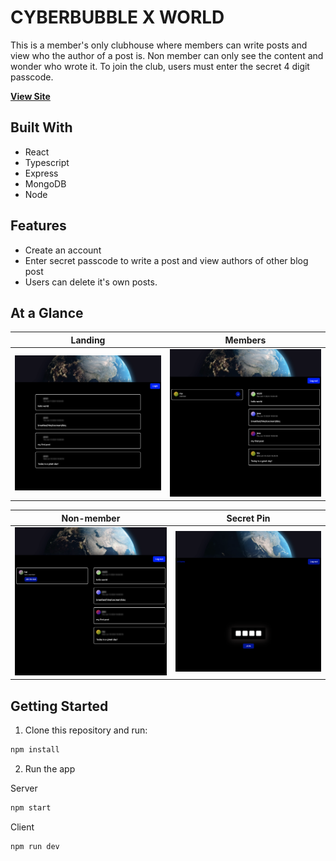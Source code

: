 # CYBERBUBBLE X WORLD

This is a member's only clubhouse where members can write posts and view who the author of a post is.
Non member can only see the content and wonder who wrote it. To join the club, users must enter the secret 4 digit passcode.

**[View Site](https://startfromzero.vercel.app)**

## Built With

- React
- Typescript
- Express
- MongoDB
- Node

## Features

- Create an account
- Enter secret passcode to write a post and view authors of other blog post
- Users can delete it's own posts.

## At a Glance

|         Landing          |             Members             |
| :----------------------: | :-----------------------------: |
| ![](/images/landing.png) | ![](/images/member-landing.png) |

|             Non-member             |         Secret Pin         |
| :--------------------------------: | :------------------------: |
| ![](/images/nonmember-landing.png) | ![](/images/secretkey.png) |

## Getting Started

1. Clone this repository and run:

```bash
npm install
```

2. Run the app

Server

```bash
npm start
```

Client

```bash
npm run dev
```
